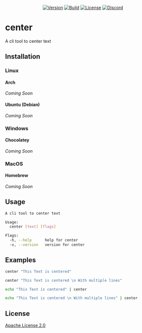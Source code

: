 <p align="center">
    <a href="#installation"><img alt="Version" src="https://img.shields.io/github/v/release/PryosCode/center?label=Version"></a>
    <a href="https://github.com/PryosCode/center/releases"><img alt="Build" src="https://github.com/PryosCode/center/actions/workflows/go.yml/badge.svg"></a>
    <a href="https://github.com/PryosCode/center/blob/master/LICENSE"><img alt="License" src="https://img.shields.io/github/license/PryosCode/center?label=License"></a>
    <a href="https://discord.gg/bF2GRHq"><img alt="Discord" src="https://discord.com/api/guilds/350302354639290379/widget.png"></a>
</p>

# center

A cli tool to center text

## Installation

### Linux

#### Arch
_Coming Soon_

#### Ubuntu (Debian)
_Coming Soon_

### Windows

#### Chocolatey
_Coming Soon_

### MacOS

#### Homebrew
_Coming Soon_

## Usage

```bash
A cli tool to center text

Usage:
  center [text] [flags]

Flags:
  -h, --help      help for center
  -v, --version   version for center
```

## Examples

```bash
center "This Text is centered"
```

```bash
center "This Text is centered \n With multiple lines"
```

```bash
echo "This Text is centered" | center 
```

```bash
echo "This Text is centered \n With multiple lines" | center 
```

## License

[Apache License 2.0](LICENSE)